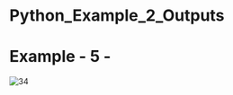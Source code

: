 # Python_Example_2_Outputs

# Example - 5  -

![34](https://user-images.githubusercontent.com/52778108/62619521-a97a4c80-b91f-11e9-91e7-74b7ad0aa153.png)

